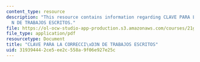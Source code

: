 ```yaml
---
content_type: resource
description: "This resource contains information regarding CLAVE PARA LA CORRECCI\xD3\
  N DE TRABAJOS ESCRITOS."
file: https://ol-ocw-studio-app-production.s3.amazonaws.com/courses/21g-704-spanish-iv-spring-2005/319394442ce5ee2c558a9f06e927e25c_MIT21G_704S05_clave_correc.pdf
file_type: application/pdf
resourcetype: Document
title: "CLAVE PARA LA CORRECCI\xD3N DE TRABAJOS ESCRITOS"
uid: 31939444-2ce5-ee2c-558a-9f06e927e25c
---
```

